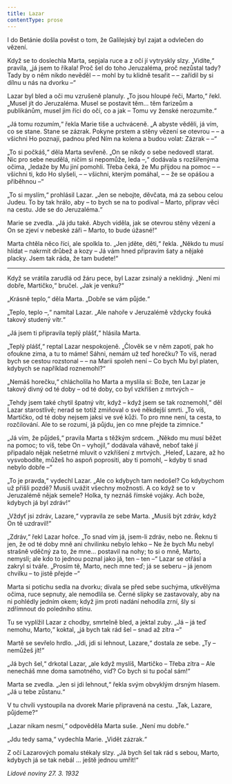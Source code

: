 ```yaml
---
title: Lazar
contentType: prose
---
```


<section>

I do Betánie došla pověst o tom, že Galilejský byl zajat a odvlečen do vězení.

Když se to doslechla Marta, sepjala ruce a z očí jí vytryskly slzy. „Vidíte,“ pravila, „já jsem to říkala! Proč šel do toho Jeruzaléma, proč nezůstal tady? Tady by o něm nikdo nevěděl – – mohl by tu klidně tesařit – – zařídil by si dílnu u nás na dvorku –“

Lazar byl bled a oči mu vzrušeně planuly. „To jsou hloupé řeči, Marto,“ řekl. „Musel jít do Jeruzaléma. Musel se postavit těm… těm farizeům a publikánům, musel jim říci do očí, co a jak – Tomu vy ženské nerozumíte.“

„Já tomu rozumím,“ řekla Marie tiše a uchváceně. „A abyste věděli, já vím, co se stane. Stane se zázrak. Pokyne prstem a stěny vězení se otevrou – – a všichni Ho poznají, padnou před Ním na kolena a budou volat: Zázrak – –“

„To si počkáš,“ děla Marta sevřeně. „On se nikdy o sebe nedovedl starat. Nic pro sebe neudělá, ničím si nepomůže, leda –,“ dodávala s rozšířenýma očima, „ledaže by Mu jiní pomohli. Třeba čeká, že Mu přijdou na pomoc – – všichni ti, kdo Ho slyšeli, – – všichni, kterým pomáhal, – – že se opášou a přiběhnou –“

„To si myslím,“ prohlásil Lazar. „Jen se nebojte, děvčata, má za sebou celou Judeu. To by tak hrálo, aby – to bych se na to podíval – Marto, připrav věci na cestu. Jde se do Jeruzaléma.“

Marie se zvedla. „Já jdu také. Abych viděla, jak se otevrou stěny vězení a On se zjeví v nebeské záři – Marto, to bude úžasné!“

Marta chtěla něco říci, ale spolkla to. „Jen jděte, děti,“ řekla. „Někdo tu musí hlídat – nakrmit drůbež a kozy – Já vám hned připravím šaty a nějaké placky. Jsem tak ráda, že tam budete!“

* * *

Když se vrátila zarudlá od žáru pece, byl Lazar zsinalý a neklidný. „Není mi dobře, Martičko,“ bručel. „Jak je venku?“

„Krásně teplo,“ děla Marta. „Dobře se vám půjde.“

„Teplo, teplo –,“ namítal Lazar. „Ale nahoře v Jeruzalémě vždycky fouká takový studený vítr.“

„Já jsem ti připravila teplý plášť,“ hlásila Marta.

„Teplý plášť,“ reptal Lazar nespokojeně. „Člověk se v něm zapotí, pak ho ofoukne zima, a tu to máme! Sáhni, nemám už teď horečku? To víš, nerad bych se cestou rozstonal – – na Marii spoleh není – Co bych Mu byl platen, kdybych se například roznemohl?“

„Nemáš horečku,“ chlácholila ho Marta a myslila si: Bože, ten Lazar je takový divný od té doby – od té doby, co byl vzkříšen z mrtvých –

„Tehdy jsem také chytil špatný vítr, když – když jsem se tak roznemohl,“ děl Lazar starostlivě; nerad se totiž zmiňoval o své někdejší smrti. „To víš, Martičko, od té doby nejsem jaksi ve své kůži. To pro mne není, ta cesta, to rozčilování. Ale to se rozumí, já půjdu, jen co mne přejde ta zimnice.“

„Já vím, že půjdeš,“ pravila Marta s těžkým srdcem. „Někdo mu musí běžet na pomoc; to víš, tebe On – vyhojil,“ dodávala váhavě, neboť také jí připadalo nějak nešetrné mluvit o vzkříšení z mrtvých. „Heleď, Lazare, až ho vysvobodíte, můžeš ho aspoň poprositi, aby ti pomohl, – kdyby ti snad nebylo dobře –“

„To je pravda,“ vydechl Lazar. „Ale co kdybych tam nedošel? Co kdybychom už přišli pozdě? Musíš uvážit všechny možnosti. A co když se to v Jeruzalémě nějak semele? Holka, ty neznáš římské vojáky. Ach bože, kdybych já byl zdráv!“

„Vždyť jsi zdráv, Lazare,“ vypravila ze sebe Marta. „Musíš být zdráv, když On tě uzdravil!“

„Zdráv,“ řekl Lazar hořce. „To snad vím já, jsem-li zdráv, nebo ne. Řeknu ti jen, že od té doby mně ani chvilinku nebylo lehko – Ne že bych Mu nebyl strašně vděčný za to, že mne… postavil na nohy; to si o mně, Marto, nemysli; ale kdo to jednou poznal jako já, ten – ten –“ Lazar se otřásl a zakryl si tváře. „Prosím tě, Marto, nech mne teď; já se seberu – já jenom chvilku – to jistě přejde –“

Marta si potichu sedla na dvorku; dívala se před sebe suchýma, utkvělýma očima, ruce sepnuty, ale nemodlila se. Černé slípky se zastavovaly, aby na ni pohlédly jedním okem; když jim proti nadání nehodila zrní, šly si zdřímnout do poledního stínu.

Tu se vyplížil Lazar z chodby, smrtelně bled, a jektal zuby. „Já – já teď nemohu, Marto,“ koktal, „já bych tak rád šel – snad až zítra –“

Martě se sevřelo hrdlo. „Jdi, jdi si lehnout, Lazare,“ dostala ze sebe. „Ty – nemůžeš jít!“

„Já bych šel,“ drkotal Lazar, „ale když myslíš, Martičko – Třeba zítra – Ale nenecháš mne doma samotného, viď? Co bych si tu počal sám!“

Marta se zvedla. „Jen si jdi lehnout,“ řekla svým obvyklým drsným hlasem. „Já u tebe zůstanu.“

V tu chvíli vystoupila na dvorek Marie připravená na cestu. „Tak, Lazare, půjdeme?“

„Lazar nikam nesmí,“ odpověděla Marta suše. „Není mu dobře.“

„Jdu tedy sama,“ vydechla Marie. „Vidět zázrak.“

Z očí Lazarových pomalu stékaly slzy. „Já bych šel tak rád s sebou, Marto, kdybych já se tak nebál … ještě jednou umřít!“

_Lidové noviny 27. 3. 1932_

</section>

[^1]: Votant (lat.) – přísedící u soudu. _Pozn. red_.

[^2]: Chlamyda (řec.) – plášť ve starém Řecku nošený přes levé rameno a sepnutý kovovou sponou. _Pozn. red_.

[^3]: Agora (řec.) – shromaždiště lidu. _Pozn. red_.

[^4]: Jednoroční beránci z jarního vrhu. _Pozn. red_.

[^5]: Megara – jedno z nejmocnějších starořeckých měst. _Pozn. red_.

[^6]: Boiótia – oblast středního Řecka. _Pozn. red_.

[^7]: Andres Boiótikoi – mužové boiótští. _Pozn. red_.

[^8]: Búlé (řec.) – poradní sbor se správní a soudní pravomocí. _Pozn. red_.

[^9]: Senonové – galský kmen, žijící mezi Loirou a Seinou. _Pozn. red_.

[^10]: Nunvář – zvěrokleštič. _Pozn. red_.

[^11]: Rabboni (aram.) – učiteli, mistře. _Pozn. red_.

[^12]: Synedrium/synedrion (řec.) – nejvyšší orgán moci v Judeji. _Pozn. red_.

[^13]: Hakeldama (aram.) – pohřebiště u Jeruzaléma pro cizozemce. _Pozn. red_.

[^14]: Virtus (lat.) – mužná cnost, ušlechtilost, síla, statečnost. _Pozn. red_.

[^15]: Augur (lat.) – ptakopravec, věštec předpovídající z letu ptáků. _Pozn. red_.

[^16]: O maličkosti se soudce nezajímá (velký duch nedbá malicherností). _Pozn. red_.

[^17]: Arián – člověk popírající Kristovo božství (přinesl ji Arius, alexandrijský, křesťanský kazatel). _Pozn. red_.

[^18]: Podestà vicegerente (ital.) – zástupce podesty (městského správního a soudního úředníka). _Pozn. red_.

[^19]: Karbunkul – tmavočervený drahokam (rubín, granát…). _Pozn. red_.

[^20]: Leporello – sluha, postava z Mozartovy opery Don Giovanni. _Pozn. red_.

[^21]: Exces in venere (lat.) – nestřídmost, výstřednost v pohlavním životě. _Pozn. red_.

[^22]: Albergo (ital.) – hostinec. _Pozn. red_.

[^23]: Nejdůstojnější blahorodí. _Pozn. red_.

[^24]: Vysoce vážený duchovní. _Pozn. red_.

[^25]: Scaligerové – šlechtický rod vládnoucí ve středověku. _Pozn. red_.

[^26]: Crapulone (ital.) – světák, zhýralec, opilec… _Pozn. red_.

[^27]: Vražedné přepadení. _Pozn. red_.

[^28]: Padouch. _Pozn. red_.

[^29]: Chlapec. _Pozn. red_.

[^30]: Zecchino – zlaťák, bývalá benátská zlatá mince. _Pozn. red_.

[^31]: Dělat honéry (z franc. honeur) – projevovat úctu, čest. _Pozn. red._

[^32]: Ať slouží. _Pozn. red._

[^33]: Kletba, nadávka (dosl. prase, vepř). _Pozn. red._

[^34]: Zatracený chlapík, darebák, lump. _Pozn. red._

[^35]: Hrome! _Pozn. red._

[^36]: Jak jste veliký! _Pozn. red._

